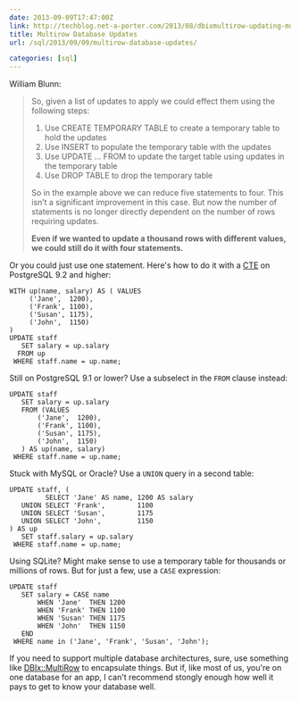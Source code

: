 ```yaml
--- 
date: 2013-09-09T17:47:00Z
link: http://techblog.net-a-porter.com/2013/08/dbixmultirow-updating-multiple-database-rows-quickly-and-easily/
title: Multirow Database Updates
url: /sql/2013/09/09/multirow-database-updates/

categories: [sql]
---
```


William Blunn:

> So, given a list of updates to apply we could effect them using the
> following steps:
>
> 1. Use CREATE TEMPORARY TABLE to create a temporary table to hold the
>    updates
> 2. Use INSERT to populate the temporary table with the updates
> 3. Use UPDATE … FROM to update the target table using updates in the
>    temporary table
> 4. Use DROP TABLE to drop the temporary table
>
> So in the example above we can reduce five statements to four. This isn’t a
> significant improvement in this case. But now the number of statements is no
> longer directly dependent on the number of rows requiring updates.
>
> **Even if we wanted to update a thousand rows with different values, we
> could still do it with four statements.**

Or you could just use one statement. Here's how to do it with a [CTE] on
PostgreSQL 9.2 and higher:

``` postgres
WITH up(name, salary) AS ( VALUES
     ('Jane',  1200),
     ('Frank', 1100),
     ('Susan', 1175),
     ('John',  1150)
)
UPDATE staff
   SET salary = up.salary
  FROM up
 WHERE staff.name = up.name;
```

Still on PostgreSQL 9.1 or lower? Use a subselect in the `FROM` clause
instead:

``` postgres
UPDATE staff
   SET salary = up.salary
   FROM (VALUES
       ('Jane',  1200),
       ('Frank', 1100),
       ('Susan', 1175),
       ('John',  1150)
   ) AS up(name, salary)
 WHERE staff.name = up.name;
```

Stuck with MySQL or Oracle? Use a `UNION` query in a second table:

``` postgres
UPDATE staff, (
         SELECT 'Jane' AS name, 1200 AS salary
   UNION SELECT 'Frank',        1100
   UNION SELECT 'Susan',        1175
   UNION SELECT 'John',         1150
) AS up
   SET staff.salary = up.salary
 WHERE staff.name = up.name;
```

Using SQLite? Might make sense to use a temporary table for thousands or
millions of rows. But for just a few, use a `CASE` expression:

``` postgres
UPDATE staff
   SET salary = CASE name
       WHEN 'Jane'  THEN 1200
       WHEN 'Frank' THEN 1100
       WHEN 'Susan' THEN 1175
       WHEN 'John'  THEN 1150
   END
 WHERE name in ('Jane', 'Frank', 'Susan', 'John');
```

If you need to support multiple database architectures, sure, use something
like [DBIx::MultiRow] to encapsulate things. But if, like most of us, you're
on one database for an app, I can't recommend stongly enough how well it pays
to get to know your database well.

[CTE]: http://www.postgresql.org/docs/current/static/queries-with.html "PostgreSQL Documentation: WITH Queries (Common Table Expressions)"
[DBIx::MultiRow]: https://github.com/hochgurgler/DBIx-MultiRow "DBIx::MultiRow on GitHub"
